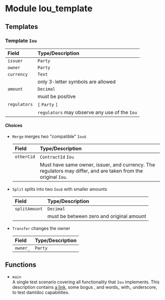 # Module Iou_template



## Templates

### Template `Iou`


| Field        | Type/Description |
| :----------- | :----------------
| `issuer`     | `Party` |
| `owner`      | `Party` |
| `currency`   | `Text` |
|              | only 3-letter symbols are allowed |
| `amount`     | `Decimal` |
|              | must be positive |
| `regulators` | `[` `Party` `]` |
|              | `regulators` may observe any use of the `Iou` |



  #### Choices

* `Merge`
  merges two "compatible" `Iou`s

  | Field      | Type/Description |
  | :--------- | :----------------
  | `otherCid` | `ContractId` `Iou` |
  |            | Must have same owner, issuer, and currency. The regulators may differ, and are taken from the original `Iou`. |

* `Split`
  splits into two `Iou`s with
  smaller amounts

  | Field         | Type/Description |
  | :------------ | :----------------
  | `splitAmount` | `Decimal` |
  |               | must be between zero and original amount |

* `Transfer`
  changes the owner

  | Field    | Type/Description |
  | :------- | :----------------
  | `owner_` | `Party` |




## Functions

* `main`  
  A single test scenario covering all functionality that `Iou` implements.
  This description contains [a link](http://example.com), some bogus <inline html>,
  and words_ with_ underscore, to test damldoc capabilities.

